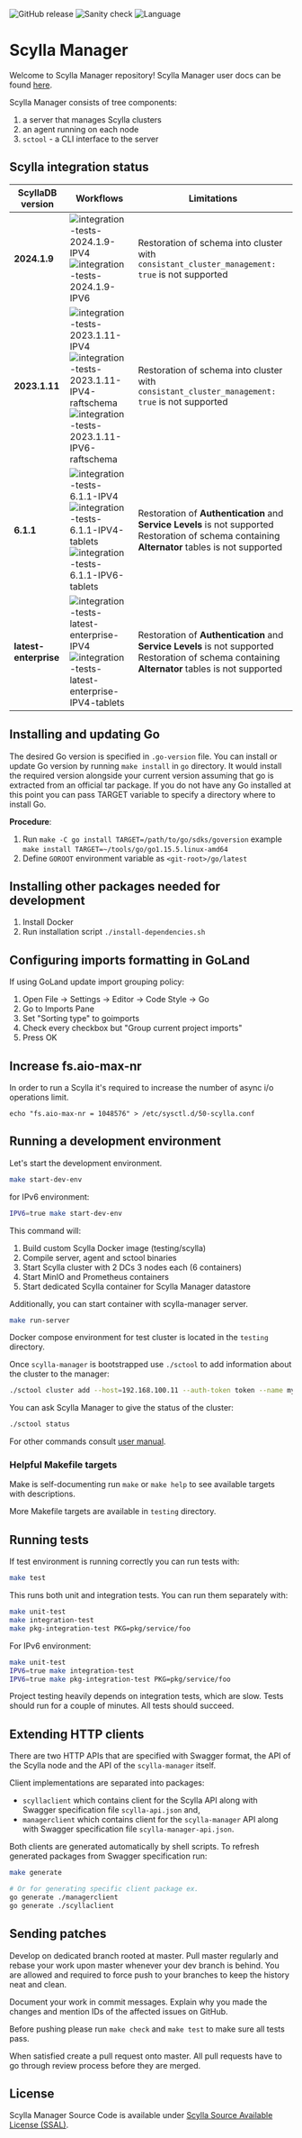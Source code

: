 ![GitHub release](https://img.shields.io/github/tag/scylladb/scylla-manager.svg?label=release)
![Sanity check](https://github.com/scylladb/scylla-manager/actions/workflows/sanity-checks.yml/badge.svg?branch=master)
![Language](https://img.shields.io/badge/Language-Go-blue.svg)

# Scylla Manager

Welcome to Scylla Manager repository!
Scylla Manager user docs can be found [here](https://manager.docs.scylladb.com/stable/).

Scylla Manager consists of tree components:

1. a server that manages Scylla clusters
2. an agent running on each node
3. `sctool` - a CLI interface to the server

## Scylla integration status

| ScyllaDB version      | Workflows                                                                                                                                 | Limitations                                                                                                                                           |
|-----------------------|-------------------------------------------------------------------------------------------------------------------------------------------|-------------------------------------------------------------------------------------------------------------------------------------------------------|
| **2024.1.9**          | ![integration-tests-2024.1.9-IPV4]<br/>![integration-tests-2024.1.9-IPV6]                                                                 | Restoration of schema into cluster with `consistant_cluster_management: true` is not supported                                                        |
| **2023.1.11**         | ![integration-tests-2023.1.11-IPV4]<br/>![integration-tests-2023.1.11-IPV4-raftschema]<br/>![integration-tests-2023.1.11-IPV6-raftschema] | Restoration of schema into cluster with `consistant_cluster_management: true` is not supported                                                        |
| **6.1.1**             | ![integration-tests-6.1.1-IPV4]<br/>![integration-tests-6.1.1-IPV4-tablets]<br/>![integration-tests-6.1.1-IPV6-tablets]                   | Restoration of **Authentication** and **Service Levels** is not supported<br/>Restoration of schema containing **Alternator** tables is not supported |
| **latest-enterprise** | ![integration-tests-latest-enterprise-IPV4]<br/>![integration-tests-latest-enterprise-IPV4-tablets]                                       | Restoration of **Authentication** and **Service Levels** is not supported<br/>Restoration of schema containing **Alternator** tables is not supported |

[integration-tests-2024.1.9-IPV4]: https://github.com/scylladb/scylla-manager/actions/workflows/integration-tests-2024.1.9-IPV4.yaml/badge.svg?branch=master
[integration-tests-2024.1.9-IPV6]: https://github.com/scylladb/scylla-manager/actions/workflows/integration-tests-2024.1.9-IPV6.yaml/badge.svg?branch=master
[integration-tests-2023.1.11-IPV4]: https://github.com/scylladb/scylla-manager/actions/workflows/integration-tests-2023.1.11-IPV4.yaml/badge.svg?branch=master
[integration-tests-2023.1.11-IPV4-raftschema]: https://github.com/scylladb/scylla-manager/actions/workflows/integration-tests-2023.1.11-IPV4-raftschema.yaml/badge.svg?branch=master
[integration-tests-2023.1.11-IPV6-raftschema]: https://github.com/scylladb/scylla-manager/actions/workflows/integration-tests-2023.1.11-IPV6-raftschema.yaml/badge.svg?branch=master
[integration-tests-6.1.1-IPV4]: https://github.com/scylladb/scylla-manager/actions/workflows/integration-tests-6.1.1-IPV4.yaml/badge.svg?branch=master
[integration-tests-6.1.1-IPV4-tablets]: https://github.com/scylladb/scylla-manager/actions/workflows/integration-tests-6.1.1-IPV4-tablets.yaml/badge.svg?branch=master
[integration-tests-6.1.1-IPV6-tablets]: https://github.com/scylladb/scylla-manager/actions/workflows/integration-tests-6.1.1-IPV6-tablets.yaml/badge.svg?branch=master
[integration-tests-latest-enterprise-IPV4]: https://github.com/scylladb/scylla-manager/actions/workflows/integration-tests-latest-enterprise-IPV4.yaml/badge.svg?branch=master
[integration-tests-latest-enterprise-IPV4-tablets]: https://github.com/scylladb/scylla-manager/actions/workflows/integration-tests-latest-enterprise-IPV4-tablets.yaml/badge.svg?branch=master

## Installing and updating Go

The desired Go version is specified in `.go-version` file.
You can install or update Go version by running `make install` in `go` directory.
It would install the required version alongside your current version assuming that go is extracted from an official tar package.
If you do not have any Go installed at this point you can pass TARGET variable to specify a directory where to install Go. 

**Procedure**:

1. Run `make -C go install TARGET=/path/to/go/sdks/goversion` example `make install TARGET=~/tools/go/go1.15.5.linux-amd64`
2. Define `GOROOT` environment variable as `<git-root>/go/latest`

## Installing other packages needed for development

1. Install Docker
2. Run installation script `./install-dependencies.sh`

## Configuring imports formatting in GoLand

If using GoLand update import grouping policy:

1. Open File -> Settings -> Editor -> Code Style -> Go
2. Go to Imports Pane
3. Set "Sorting type" to goimports
4. Check every checkbox but "Group current project imports"
5. Press OK

## Increase fs.aio-max-nr

In order to run a Scylla it's required to increase the number of async i/o operations limit. 

```
echo "fs.aio-max-nr = 1048576" > /etc/sysctl.d/50-scylla.conf
```

## Running a development environment

Let's start the development environment.

```bash
make start-dev-env
```

for IPv6 environment:
```bash
IPV6=true make start-dev-env
```

This command will:
1. Build custom Scylla Docker image (testing/scylla)
2. Compile server, agent and sctool binaries
3. Start Scylla cluster with 2 DCs 3 nodes each (6 containers)
4. Start MinIO and Prometheus containers
5. Start dedicated Scylla container for Scylla Manager datastore

Additionally, you can start container with scylla-manager server.
```bash
make run-server
```

Docker compose environment for test cluster is located in the `testing` directory.

Once `scylla-manager` is bootstrapped use `./sctool` to add information about the cluster to the manager:

```bash
./sctool cluster add --host=192.168.100.11 --auth-token token --name my-cluster 
```

You can ask Scylla Manager to give the status of the cluster:

```bash
./sctool status
```

For other commands consult [user manual](https://docs.scylladb.com/operating-scylla/manager/).

### Helpful Makefile targets

Make is self-documenting run `make` or `make help` to see available targets with descriptions.

More Makefile targets are available in `testing` directory.

## Running tests

If test environment is running correctly you can run tests with:

```bash
make test
```

This runs both unit and integration tests. You can run them separately with:

```bash
make unit-test
make integration-test
make pkg-integration-test PKG=pkg/service/foo
```

For IPv6 environment:
```bash
make unit-test
IPV6=true make integration-test
IPV6=true make pkg-integration-test PKG=pkg/service/foo
```

Project testing heavily depends on integration tests, which are slow.
Tests should run for a couple of minutes.
All tests should succeed.

## Extending HTTP clients

There are two HTTP APIs that are specified with Swagger format, the API of the Scylla node and the API of the `scylla-manager` itself.

Client implementations are separated into packages:

- `scyllaclient` which contains client for the Scylla API along with Swagger specification file `scylla-api.json` and,
- `managerclient` which contains client for the `scylla-manager` API along with Swagger specification file `scylla-manager-api.json`.

Both clients are generated automatically by shell scripts.
To refresh generated packages from Swagger specification run:

```bash
make generate

# Or for generating specific client package ex.
go generate ./managerclient
go generate ./scyllaclient
```

## Sending patches

Develop on dedicated branch rooted at master.
Pull master regularly and rebase your work upon master whenever your dev branch is behind.
You are allowed and required to force push to your branches to keep the history neat and clean.

Document your work in commit messages.
Explain why you made the changes and mention IDs of the affected issues on GitHub.

Before pushing please run `make check` and `make test` to make sure all tests pass.

When satisfied create a pull request onto master.
All pull requests have to go through review process before they are merged.

## License

Scylla Manager Source Code is available under [Scylla Source Available License (SSAL)](https://www.scylladb.com/scylla-source-available-license/).
